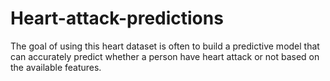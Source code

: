 # Heart-attack-predictions
The goal of using this heart dataset is often to build a predictive model that can accurately predict whether a person have heart attack or not based on the available features.
